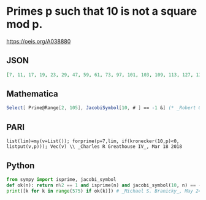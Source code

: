 # Primes p such that 10 is not a square mod p\.
https://oeis.org/A038880
## JSON
```JSON
[7, 11, 17, 19, 23, 29, 47, 59, 61, 73, 97, 101, 103, 109, 113, 127, 131, 137, 139, 149, 167, 179, 181, 193, 211, 223, 229, 233, 251, 257, 263, 269, 313, 331, 337, 349, 353, 367, 379, 383, 389, 419, 421, 433, 457, 461, 463, 487, 491, 499, 503, 509, 541, 571]
```
## Mathematica
```Mathematica
Select[ Prime@Range[2, 105], JacobiSymbol[10, # ] == -1 &] (* _Robert G. Wilson v_, Dec 15 2005 *)
```
## PARI
```PARI
list(lim)=my(v=List()); forprime(p=7,lim, if(kronecker(10,p)<0, listput(v,p))); Vec(v) \\ _Charles R Greathouse IV_, Mar 18 2018
```
## Python
```Python
from sympy import isprime, jacobi_symbol
def ok(n): return n%2 == 1 and isprime(n) and jacobi_symbol(10, n) == -1
print([k for k in range(575) if ok(k)]) # _Michael S. Branicky_, May 24 2022
```
